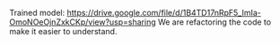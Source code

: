 Trained model: https://drive.google.com/file/d/1B4TD17nRpF5_ImIa-OmoNOeOjnZxkCKp/view?usp=sharing
We are refactoring the code to make it easier to understand.

